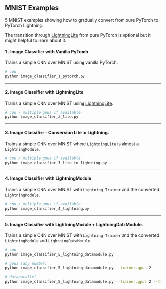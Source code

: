 ## MNIST Examples

5 MNIST examples showing how to gradually convert from pure PyTorch to PyTorch Lightning.

The transition through [LightningLite](https://pytorch-lightning.readthedocs.io/en/latest/starter/lightning_lite.rst) from pure PyTorch is optional but it might helpful to learn about it.

#### 1 . Image Classifier with Vanilla PyTorch

Trains a simple CNN over MNIST using vanilla PyTorch.

```bash
# cpu
python image_classifier_1_pytorch.py
```

______________________________________________________________________

#### 2. Image Classifier with LightningLite

Trains a simple CNN over MNIST using [LightningLite](https://pytorch-lightning.readthedocs.io/en/latest/starter/lightning_lite.rst).

```bash
# cpu / multiple gpus if available
python image_classifier_2_lite.py
```

______________________________________________________________________

#### 3. Image Classifier - Conversion Lite to Lightning.

Trains a simple CNN over MNIST where `LightningLite` is almost a `LightningModule`.

```bash
# cpu / multiple gpus if available
python image_classifier_3_lite_to_lightning.py
```

______________________________________________________________________

#### 4. Image Classifier with LightningModule

Trains a simple CNN over MNIST with `Lightning Trainer` and the converted `LightningModule`.

```bash
# cpu / multiple gpus if available
python image_classifier_4_lightning.py
```

______________________________________________________________________

#### 5. Image Classifier with LightningModule + LightningDataModule.

Trains a simple CNN over MNIST with `Lightning Trainer` and the converted `LightningModule` and `LightningDataModule`

```bash
# cpu
python image_classifier_5_lightning_datamodule.py

# gpus (any number)
python image_classifier_5_lightning_datamodule.py --trainer.gpus 2

# dataparallel
python image_classifier_5_lightning_datamodule.py --trainer.gpus 2 --trainer.accelerator 'dp'
```

